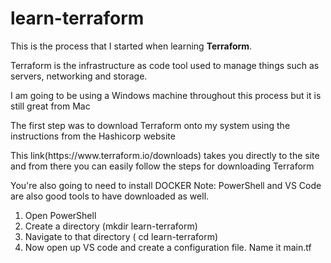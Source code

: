 # learn-terraform
This is the process that I started when learning <b>Terraform</b>.
<p>Terraform is the infrastructure as code tool used to manage things such as servers, networking and storage.</p>
<p>I am going to be using a Windows machine throughout this process but it is still great from Mac</p>
<p> The first step was to download Terraform onto my system using the instructions from the Hashicorp website</p>
<p>This link(https://www.terraform.io/downloads) takes you directly to the site and from there you can easily follow the steps for downloading Terraform</p>
<p>You're also going to need to install DOCKER
Note: PowerShell and VS Code are also good tools to have downloaded as well.

 <ol>
  <li>Open PowerShell</li>
  <li>Create a directory (mkdir learn-terraform)</li>
  <li>Navigate to that directory ( cd learn-terraform)</li>
  <li>Now open up VS code and create a configuration file. Name it main.tf
